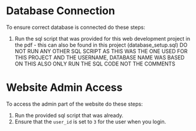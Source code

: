 # Database Connection
To ensure correct database is connected do these steps:

1. Run the sql script that was provided for this web development project in the pdf - this can also be found in this project (database_setup.sql)
DO NOT RUN ANY OTHER SQL SCRIPT AS THIS WAS THE ONE USED FOR THIS PROJECT AND THE USERNAME, DATABASE NAME WAS BASED ON THIS ALSO ONLY RUN THE SQL CODE NOT THE COMMENTS

# Website Admin Access
To access the admin part of the website do these steps:

1. Run the provided sql script that was already.
2. Ensure that the `user_id` is set to `3` for the user when you login.

